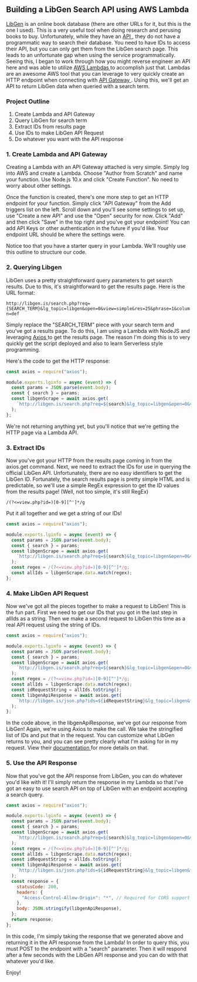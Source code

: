 ## Building a LibGen Search API using AWS Lambda

[LibGen](http://libgen.is/) is an online book database (there are other URLs for it, but this is the one I used). This is a very useful tool when doing research and perusing books to buy. Unfortunately, while they have an [ API ](http://libgen.is/json.php), they do not have a programmatic way to search their database. You need to have IDs to access their API, but you can only get them from the LibGen search page. This leads to an unfortunate gap when using the service programmatically. Seeing this, I began to work through how you might reverse engineer an API here and was able to utilize [ AWS Lambdas ](https://aws.amazon.com/lambda/) to accomplish just that. Lambdas are an awesome AWS tool that you can leverage to very quickly create an HTTP endpoint when connecting with [ API Gateway ](https://aws.amazon.com/api-gateway/). Using this, we'll get an API to return LibGen data when queried with a search term.

### Project Outline

1. Create Lambda and API Gateway
2. Query LibGen for search term
3. Extract IDs from results page
4. Use IDs to make LibGen API Request
5. Do whatever you want with the API response

### 1. Create Lambda and API Gateway

Creating a Lambda with an API Gateway attached is very simple. Simply log into AWS and create a Lambda. Choose "Author from Scratch" and name your function. Use Node.js 10.x and click "Create Function". No need to worry about other settings.

Once the function is created, there's one more step to get an HTTP endpoint for your function. Simply click "API Gateway" from the Add triggers list on the left. Scroll down and you'll see some settings to set up, use "Create a new API" and use the "Open" security for now. Click "Add" and then click "Save" in the top right and you've got your endpoint! You can add API Keys or other authentication in the future if you'd like. Your endpoint URL should be where the settings were.

Notice too that you have a starter query in your Lambda. We'll roughly use this outline to structure our code.

### 2. Querying Libgen

LibGen uses a pretty straightforward query parameters to get search results. Due to this, it's straightforward to get the results page. Here is the URL format:

`http://libgen.is/search.php?req={SEARCH_TERM}&lg_topic=libgen&open=0&view=simple&res=25&phrase=1&column=def`

Simply replace the "SEARCH_TERM" piece with your search term and you've got a results page. To do this, I am using a Lambda with NodeJS and leveraging [ Axios ](https://www.npmjs.com/package/axios) to get the results page. The reason I'm doing this is to very quickly get the script deployed and also to learn Serverless style programming.

Here's the code to get the HTTP response:

```javascript
const axios = require("axios");

module.exports.lginfo = async (event) => {
  const params = JSON.parse(event.body);
  const { search } = params;
  const libgenScrape = await axios.get(
    `http://libgen.is/search.php?req=${search}&lg_topic=libgen&open=0&view=simple&res=25&phrase=1&column=def`
  );
};
```

We're not returning anything yet, but you'll notice that we're getting the HTTP page via a Lambda API.

### 3. Extract IDs

Now you've got your HTTP from the results page coming in from the axios.get command. Next, we need to extract the IDs for use in querying the official LibGen API. Unfortunately, there are no easy identifiers to get the LibGen ID. Fortunately, the search results page is pretty simple HTML and is predictable, so we'll use a simple RegEx expression to get the ID values from the results page! (Well, not too simple, it's still RegEx)

```
/(?<=view.php?id=)[0-9][^']*/g
```

Put it all together and we get a string of our IDs!

```javascript
const axios = require("axios");

module.exports.lginfo = async (event) => {
  const params = JSON.parse(event.body);
  const { search } = params;
  const libgenScrape = await axios.get(
    `http://libgen.is/search.php?req=${search}&lg_topic=libgen&open=0&view=simple&res=100&phrase=1&column=def`
  );
  const regex = /(?<=view.php?id=)[0-9][^']*/g;
  const allIds = libgenScrape.data.match(regex);
};
```

### 4. Make LibGen API Request

Now we've got all the pieces together to make a request to LibGen! This is the fun part. First we need to get our IDs that you got in the last step in allIds as a string. Then we make a second request to LibGen this time as a real API request using the string of IDs.

```javascript
const axios = require("axios");

module.exports.lginfo = async (event) => {
  const params = JSON.parse(event.body);
  const { search } = params;
  const libgenScrape = await axios.get(
    `http://libgen.is/search.php?req=${search}&lg_topic=libgen&open=0&view=simple&res=100&phrase=1&column=def`
  );
  const regex = /(?<=view.php?id=)[0-9][^']*/g;
  const allIds = libgenScrape.data.match(regex);
  const idRequestString = allIds.toString();
  const libgenApiResponse = await axios.get(
    `http://libgen.is/json.php?ids=${idRequestString}&lg_topic=libgen&fields=title,author,year,extension,md5,edition,pages,language,filesize,coverurl`
  );
};
```

In the code above, in the libgenApiResponse, we've got our response from LibGen! Again, we're using Axios to make the call. We take the stringified list of IDs and put that in the request. You can customize what LibGen returns to you, and you can see pretty clearly what I'm asking for in my request. View their [ documentation ](http://libgen.is/json.php) for more details on that.

### 5. Use the API Response

Now that you've got the API response from LibGen, you can do whatever you'd like with it! I'll simply return the response in my Lambda so that I've got an easy to use search API on top of LibGen with an endpoint accepting a search query.

```javascript
const axios = require("axios");

module.exports.lginfo = async (event) => {
  const params = JSON.parse(event.body);
  const { search } = params;
  const libgenScrape = await axios.get(
    `http://libgen.is/search.php?req=${search}&lg_topic=libgen&open=0&view=simple&res=100&phrase=1&column=def`
  );
  const regex = /(?<=view.php?id=)[0-9][^']*/g;
  const allIds = libgenScrape.data.match(regex);
  const idRequestString = allIds.toString();
  const libgenApiResponse = await axios.get(
    `http://libgen.is/json.php?ids=${idRequestString}&lg_topic=libgen&fields=title,author,year,extension,md5,edition,pages,language,filesize,coverurl`
  );
  const response = {
    statusCode: 200,
    headers: {
      "Access-Control-Allow-Origin": "*", // Required for CORS support to work
    },
    body: JSON.stringify(libgenApiResponse),
  };
  return response;
};
```

In this code, I'm simply taking the response that we generated above and returning it in the API response from the Lambda! In order to query this, you must POST to the endpoint with a "search" parameter. Then it will respond after a few seconds with the LibGen API response and you can do with that whatever you'd like.

Enjoy!